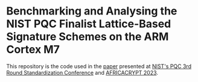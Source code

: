 # Benchmarking and Analysing the NIST PQC Finalist Lattice-Based Signature Schemes on the ARM Cortex M7

This repository is the code used in the [paper](https://eprint.iacr.org/2022/405) presented at [NIST's PQC 3rd Round Standardization Conference](https://csrc.nist.gov/events/2021/third-pqc-standardization-conference) and [AFRICACRYPT 2023](https://africacrypt2023.tn/conference-program/).
